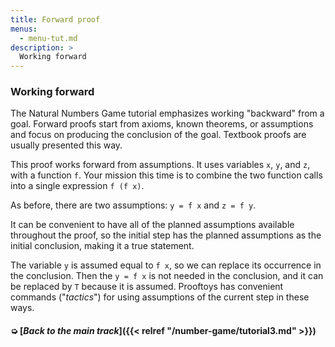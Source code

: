 ```yaml
---
title: Forward proof
menus:
  - menu-tut.md
description: >
  Working forward
---
```


### Working forward

The Natural Numbers Game tutorial emphasizes working "backward" from a
goal.  Forward proofs start from axioms, known theorems, or
assumptions and focus on producing the conclusion of the goal.
Textbook proofs are usually presented this way.

This proof works forward from assumptions.  It uses variables `x`,
`y`, and `z`, with a function `f`.  Your mission this time is to
combine the two function calls into a single expression `f (f x)`.

As before, there are two assumptions: `y = f x` and `z = f y`.

<div class=proof-editor data-exercise="nat/nat0.3"
 data-steps="(1 assumeExplicitly (t (y = f x & z = f y)))">
</div>

It can be convenient to have all of the planned assumptions available
throughout the proof, so the initial step has the planned assumptions
as the initial conclusion, making it a true statement.

The variable `y` is assumed equal to `f x`, so we can replace its
occurrence in the conclusion.  Then the `y = f x` is not needed in the
conclusion, and it can be replaced by `T` because it is assumed.
Prooftoys has convenient commands ("*tactics*") for using assumptions
of the current step in these ways.

#### ➭ [***Back to the main track***]({{< relref "/number-game/tutorial3.md" >}})

